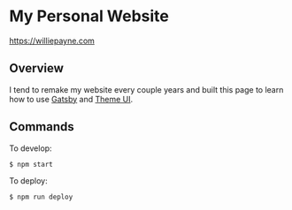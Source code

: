 # My Personal Website
https://williepayne.com

## Overview
I tend to remake my website every couple years and built this page to learn how to use [Gatsby](https://www.gatsbyjs.com/) and [Theme UI](https://theme-ui.com/home).

## Commands
To develop:
```shell
$ npm start
```

To deploy:
```shell
$ npm run deploy
```
